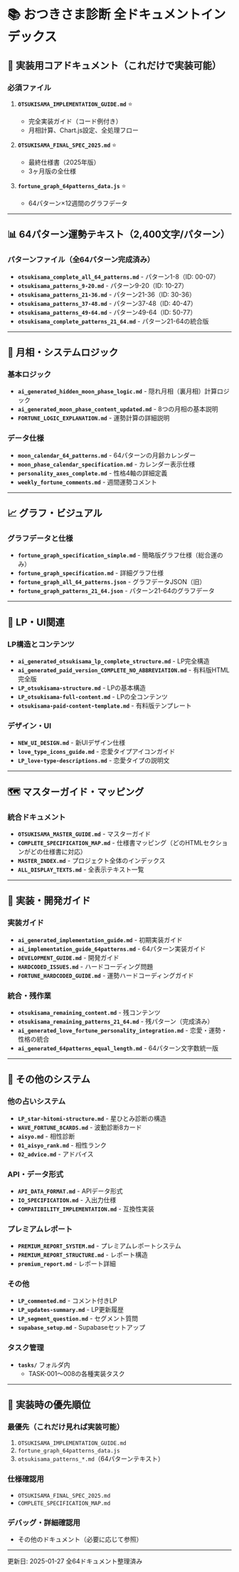 # 📚 おつきさま診断 全ドキュメントインデックス

## 🎯 実装用コアドキュメント（これだけで実装可能）

### 必須ファイル
1. **`OTSUKISAMA_IMPLEMENTATION_GUIDE.md`** ⭐
   - 完全実装ガイド（コード例付き）
   - 月相計算、Chart.js設定、全処理フロー

2. **`OTSUKISAMA_FINAL_SPEC_2025.md`** ⭐
   - 最終仕様書（2025年版）
   - 3ヶ月版の全仕様

3. **`fortune_graph_64patterns_data.js`** ⭐
   - 64パターン×12週間のグラフデータ

---

## 📊 64パターン運勢テキスト（2,400文字/パターン）

### パターンファイル（全64パターン完成済み）
- **`otsukisama_complete_all_64_patterns.md`** - パターン1-8（ID: 00-07）
- **`otsukisama_patterns_9-20.md`** - パターン9-20（ID: 10-27）
- **`otsukisama_patterns_21-36.md`** - パターン21-36（ID: 30-36）
- **`otsukisama_patterns_37-48.md`** - パターン37-48（ID: 40-47）
- **`otsukisama_patterns_49-64.md`** - パターン49-64（ID: 50-77）
- **`otsukisama_complete_patterns_21_64.md`** - パターン21-64の統合版

---

## 🌙 月相・システムロジック

### 基本ロジック
- **`ai_generated_hidden_moon_phase_logic.md`** - 隠れ月相（裏月相）計算ロジック
- **`ai_generated_moon_phase_content_updated.md`** - 8つの月相の基本説明
- **`FORTUNE_LOGIC_EXPLANATION.md`** - 運勢計算の詳細説明

### データ仕様
- **`moon_calendar_64_patterns.md`** - 64パターンの月齢カレンダー
- **`moon_phase_calendar_specification.md`** - カレンダー表示仕様
- **`personality_axes_complete.md`** - 性格4軸の詳細定義
- **`weekly_fortune_comments.md`** - 週間運勢コメント

---

## 📈 グラフ・ビジュアル

### グラフデータと仕様
- **`fortune_graph_specification_simple.md`** - 簡略版グラフ仕様（総合運のみ）
- **`fortune_graph_specification.md`** - 詳細グラフ仕様
- **`fortune_graph_all_64_patterns.json`** - グラフデータJSON（旧）
- **`fortune_graph_patterns_21_64.json`** - パターン21-64のグラフデータ

---

## 🎨 LP・UI関連

### LP構造とコンテンツ
- **`ai_generated_otsukisama_lp_complete_structure.md`** - LP完全構造
- **`ai_generated_paid_version_COMPLETE_NO_ABBREVIATION.md`** - 有料版HTML完全版
- **`LP_otsukisama-structure.md`** - LPの基本構造
- **`LP_otsukisama-full-content.md`** - LPの全コンテンツ
- **`otsukisama-paid-content-template.md`** - 有料版テンプレート

### デザイン・UI
- **`NEW_UI_DESIGN.md`** - 新UIデザイン仕様
- **`love_type_icons_guide.md`** - 恋愛タイプアイコンガイド
- **`LP_love-type-descriptions.md`** - 恋愛タイプの説明文

---

## 🗺️ マスターガイド・マッピング

### 統合ドキュメント
- **`OTSUKISAMA_MASTER_GUIDE.md`** - マスターガイド
- **`COMPLETE_SPECIFICATION_MAP.md`** - 仕様書マッピング（どのHTMLセクションがどの仕様書に対応）
- **`MASTER_INDEX.md`** - プロジェクト全体のインデックス
- **`ALL_DISPLAY_TEXTS.md`** - 全表示テキスト一覧

---

## 🔧 実装・開発ガイド

### 実装ガイド
- **`ai_generated_implementation_guide.md`** - 初期実装ガイド
- **`ai_implementation_guide_64patterns.md`** - 64パターン実装ガイド
- **`DEVELOPMENT_GUIDE.md`** - 開発ガイド
- **`HARDCODED_ISSUES.md`** - ハードコーディング問題
- **`FORTUNE_HARDCODED_GUIDE.md`** - 運勢ハードコーディングガイド

### 統合・残作業
- **`otsukisama_remaining_content.md`** - 残コンテンツ
- **`otsukisama_remaining_patterns_21_64.md`** - 残パターン（完成済み）
- **`ai_generated_love_fortune_personality_integration.md`** - 恋愛・運勢・性格の統合
- **`ai_generated_64patterns_equal_length.md`** - 64パターン文字数統一版

---

## 🔄 その他のシステム

### 他の占いシステム
- **`LP_star-hitomi-structure.md`** - 星ひとみ診断の構造
- **`WAVE_FORTUNE_8CARDS.md`** - 波動診断8カード
- **`aisyo.md`** - 相性診断
- **`01_aisyo_rank.md`** - 相性ランク
- **`02_advice.md`** - アドバイス

### API・データ形式
- **`API_DATA_FORMAT.md`** - APIデータ形式
- **`IO_SPECIFICATION.md`** - 入出力仕様
- **`COMPATIBILITY_IMPLEMENTATION.md`** - 互換性実装

### プレミアムレポート
- **`PREMIUM_REPORT_SYSTEM.md`** - プレミアムレポートシステム
- **`PREMIUM_REPORT_STRUCTURE.md`** - レポート構造
- **`premium_report.md`** - レポート詳細

### その他
- **`LP_commented.md`** - コメント付きLP
- **`LP_updates-summary.md`** - LP更新履歴
- **`LP_segment_question.md`** - セグメント質問
- **`supabase_setup.md`** - Supabaseセットアップ

### タスク管理
- **`tasks/`** フォルダ内
  - TASK-001〜008の各種実装タスク

---

## 🚀 実装時の優先順位

### 最優先（これだけ見れば実装可能）
1. `OTSUKISAMA_IMPLEMENTATION_GUIDE.md`
2. `fortune_graph_64patterns_data.js`
3. `otsukisama_patterns_*.md`（64パターンテキスト）

### 仕様確認用
- `OTSUKISAMA_FINAL_SPEC_2025.md`
- `COMPLETE_SPECIFICATION_MAP.md`

### デバッグ・詳細確認用
- その他のドキュメント（必要に応じて参照）

---

更新日: 2025-01-27
全64ドキュメント整理済み